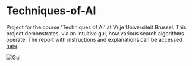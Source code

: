 # Techniques-of-AI
Project for the course 'Techniques of AI' at Vrije Universiteit Brussel. This project demonstrates, via an intuitive gui, how various search algorithms operate. The report with instructions and explanations can be accessed [here](https://github.com/SeppeLampe/Techniques-of-AI/blob/master/TAI%20Project%20Seppe%20Lampe.pdf).

![Gui](https://user-images.githubusercontent.com/56223069/146949340-b2afc479-9ab3-49d5-9131-dbb3980845ad.png)


